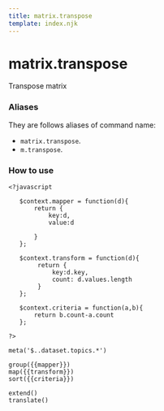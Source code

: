 ```yaml
---
title: matrix.transpose
template: index.njk
---
```

# matrix.transpose
Transpose matrix

### Aliases
They are follows aliases of command name: 
+ ```matrix.transpose```.
+ ```m.transpose```.

### How to use

```
<?javascript
   
   $context.mapper = function(d){
       return {
           key:d, 
           value:d
           
       }
   };
   
   $context.transform = function(d){
        return {
            key:d.key, 
            count: d.values.length
        }
   };
   
   $context.criteria = function(a,b){
       return b.count-a.count
   };
   
?>

meta('$..dataset.topics.*')

group({{mapper}})
map({{transform}})
sort({{criteria}})

extend()
translate()
```
